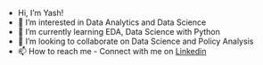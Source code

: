 - Hi, I’m Yash!
- 🦖 I’m interested in Data Analytics and Data Science
- 🍎 I’m currently learning EDA, Data Science with Python
- 🦡 I’m looking to collaborate on Data Science and Policy Analysis
- 📫 How to reach me - Connect with me on [Linkedin](linkedin.com/in/yashdubey13298/)

<!---
yashdubey132/yashdubey132 is a ✨ special ✨ repository because its `README.md` (this file) appears on your GitHub profile.
You can click the Preview link to take a look at your changes.
--->

